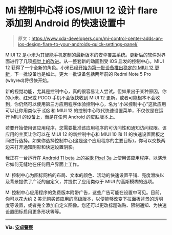 # Mi 控制中心将 iOS/MIUI 12 设计 flare 添加到 Android 的快速设置中

> 原文：<https://www.xda-developers.com/mi-control-center-adds-an-ios-design-flare-to-your-androids-quick-settings-panel/>

MIUI 12 是小米为其智能手机定制的最新版本的安卓覆盖系统。更新后的软件对界面进行了几项[视觉上的改进](https://www.xda-developers.com/miui-12-hands-on-new-features-added-xiaomi-android/)。从一整套新的动画到受 iOS 启发的控制中心，MIUI 12 获得了一个全新的角色。小米已经[开始为第一批设备推出稳定的 MIUI 12 更新](https://www.xda-developers.com/download-miui-12-stable-update-rolling-out-several-xiaomi-redmi-mi-poco-devices/)，下一批设备也是如此，更大一批设备包括两年前的 Redmi Note 5 Pro (whyred)将很快开始。

新的视觉功能，尤其是控制中心，真的很容易让人尝试。但如果出于某种原因，你的小米、红米或 POCO 手机不会很快收到 MIUI 12 更新，或者可能根本不会收到，你仍然可以使用第三方应用程序体验控制中心，名为“小米控制中心”这款应用可以让你用类似于 [iOS](https://www.xda-developers.com/google-should-adopt-these-ios-14-features-for-the-next-android-os/) 和 MIUI 12 的控制中心取代快速设置菜单，不仅仅是在运行 MIUI 的设备上，而是在任何 Android 的皮肤版本上。

若要开始使用该应用程序，您需要批准该应用程序的可访问性和通知访问权限。该应用的主页让你可以在 MIUI 12 的新控制中心和 MIUI 10 和 11 的快速设置面板之间进行选择。如果你选择控制中心(这是这个应用程序的主要目标)，你可以交换两边来打开通知阴影和快速设置阴影。

我正在一台运行在 [Android 11 beta](https://www.xda-developers.com/android-11-beta-1-update-live-google-pixel-2-3-3a-4-xl-device-controls-api-quick-settings-media-controls/) 上的[谷歌 Pixel 3a](https://www.xda-developers.com/google-discontinues-pixel-3a/) 上使用该应用程序，以演示它如何无缝地在任何用户界面上工作。

Mi 控制中心为图标网格的布局、文本的颜色、活动的快速设置平铺、亮度滑块以及背景提供了广泛的自定义，并提供了应用类似于 MIUI 的高斯模糊的选项。

Mi 控制中心应用程序的免费版本附带广告，这些广告可能在设置中可见。目前，你可以花大约 2 美元购买该应用的高级版本，以便能够改变下拉面板背景的透明度等设置，或者完全添加自定义图像。您还可以更改标题磁贴、限制通知、为快速设置图标启用更多形状等等。

* * *

**Via: [安卓警察](https://www.androidpolice.com/2020/07/01/mi-control-center-app-brings-ios-design-to-your-quick-settings-panel/)**